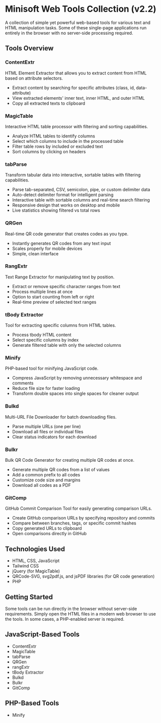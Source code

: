# Minisoft Web Tools Collection (v2.2)

A collection of simple yet powerful web-based tools for various text and HTML manipulation tasks. Some of these single-page applications run entirely in the browser with no server-side processing required.

## Tools Overview

### ContentExtr
HTML Element Extractor that allows you to extract content from HTML based on attribute selectors.
- Extract content by searching for specific attributes (class, id, data-attribute)
- View extracted elements' inner text, inner HTML, and outer HTML
- Copy all extracted texts to clipboard

### MagicTable
Interactive HTML table processor with filtering and sorting capabilities.
- Analyze HTML tables to identify columns
- Select which columns to include in the processed table
- Filter table rows by included or excluded text
- Sort columns by clicking on headers

### tabParse
Transform tabular data into interactive, sortable tables with filtering capabilities.
- Parse tab-separated, CSV, semicolon, pipe, or custom delimiter data
- Auto-detect delimiter format for intelligent parsing
- Interactive table with sortable columns and real-time search filtering
- Responsive design that works on desktop and mobile
- Live statistics showing filtered vs total rows

### QRGen
Real-time QR code generator that creates codes as you type.
- Instantly generates QR codes from any text input
- Scales properly for mobile devices
- Simple, clean interface

### RangExtr
Text Range Extractor for manipulating text by position.
- Extract or remove specific character ranges from text
- Process multiple lines at once
- Option to start counting from left or right
- Real-time preview of selected text ranges

### tBody Extractor
Tool for extracting specific columns from HTML tables.
- Process tbody HTML content
- Select specific columns by index
- Generate filtered table with only the selected columns

### Minify
PHP-based tool for minifying JavaScript code.
- Compress JavaScript by removing unnecessary whitespace and comments
- Reduce file size for faster loading
- Transform double spaces into single spaces for cleaner output

### Bulkd
Multi-URL File Downloader for batch downloading files.
- Parse multiple URLs (one per line)
- Download all files or individual files
- Clear status indicators for each download

### Bulkr
Bulk QR Code Generator for creating multiple QR codes at once.
- Generate multiple QR codes from a list of values
- Add a common prefix to all codes
- Customize code size and margins
- Download all codes as a PDF

### GitComp
GitHub Commit Comparison Tool for easily generating comparison URLs.
- Create GitHub comparison URLs by specifying repository and commits
- Compare between branches, tags, or specific commit hashes
- Copy generated URLs to clipboard
- Open comparisons directly in GitHub

## Technologies Used
- HTML, CSS, JavaScript
- Tailwind CSS
- jQuery (for MagicTable)
- QRCode-SVG, svg2pdf.js, and jsPDF libraries (for QR code generation)
- PHP

## Getting Started
Some tools can be run directly in the browser without server-side requirements. Simply open the HTML files in a modern web browser to use the tools. In some cases, a PHP-enabled server is required.

## JavaScript-Based Tools
- ContentExtr
- MagicTable
- tabParse
- QRGen
- rangExtr
- tBody Extractor
- Bulkd
- Bulkr
- GitComp

## PHP-Based Tools
- Minify